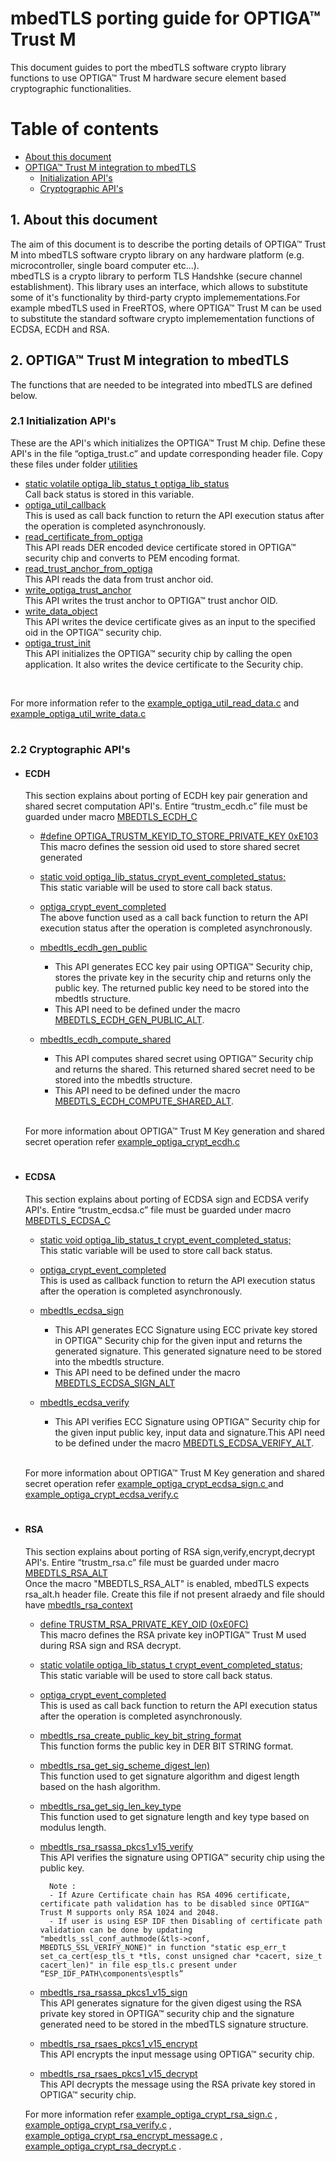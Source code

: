 
# mbedTLS porting guide for OPTIGA™ Trust M 
This document guides to port the mbedTLS software crypto library functions
to use OPTIGA™ Trust M hardware secure element based cryptographic functionalities.
 

# Table of contents
-  [About this document](#introduction) 
- [OPTIGA™ Trust M integration to mbedTLS](#Integration)<br>
    - [Initialization API's](#initialization)<br>
    - [Cryptographic API's](#Cryptofunctions)<br>
   
## 1. About this document <a name="introduction"></a>
The aim of this document is to describe the porting details of OPTIGA™ Trust M into mbedTLS software crypto library on any hardware platform (e.g. microcontroller,
single board computer etc...).<br>
mbedTLS is a crypto library to perform TLS Handshke (secure channel establishment). This library uses an interface, which allows to substitute some of it's functionality by third-party crypto implemementations.For example mbedTLS used in FreeRTOS, where OPTIGA™ Trust M can be used to substitute the standard software crypto implemementation functions of ECDSA, ECDH and RSA.

## 2. OPTIGA™ Trust M integration to mbedTLS<a name="Integration"></a>

The functions that are needed to be integrated into mbedTLS are defined below.<br>

### 2.1 Initialization API's <a name="initialization"></a>

These are the API's which initializes the OPTIGA™ Trust M chip. Define these API's in the file “optiga_trust.c” and update corresponding header file. Copy these files under folder [utilities](https://github.com/Infineon/optiga-trust-m/tree/d15dd7a0b4e23f2adac6cbd2cd0f924d0ab03197/examples/utilities)

- [static volatile optiga_lib_status_t optiga_lib_status](https://github.com/Infineon/optiga-trust-m/blob/677ca030d915962288c172bd287f8917518066f5/examples/utilities/optiga_trust.c/#L50)<br>Call back status is stored in this variable.
- [optiga_util_callback](https://github.com/Infineon/optiga-trust-m/blob/677ca030d915962288c172bd287f8917518066f5/examples/utilities/optiga_trust.c/#L51-L54)<br>
This is used as call back function to return the API execution status after the operation is completed
asynchronously.
- [read_certificate_from_optiga](https://github.com/Infineon/optiga-trust-m/blob/677ca030d915962288c172bd287f8917518066f5/examples/utilities/optiga_trust.c/#L65-L149)<br>
This API reads DER encoded device certificate stored in OPTIGA™ security chip and converts to PEM encoding
format.
- [read_trust_anchor_from_optiga](https://github.com/Infineon/optiga-trust-m/blob/677ca030d915962288c172bd287f8917518066f5/examples/utilities/optiga_trust.c/#L151-L237)<br>
This API reads the data from trust anchor oid.
- [write_optiga_trust_anchor](https://github.com/Infineon/optiga-trust-m/blob/677ca030d915962288c172bd287f8917518066f5/examples/utilities/optiga_trust.c/#L340-L557)<br>
This API writes the trust anchor to OPTIGA™ trust anchor OID.
- [write_data_object](https://github.com/Infineon/optiga-trust-m/blob/677ca030d915962288c172bd287f8917518066f5/examples/utilities/optiga_trust.c/#L239-L292)<br>
    This API writes the device certificate gives as an input to the specified oid in the OPTIGA™ security chip.
- [optiga_trust_init](https://github.com/Infineon/optiga-trust-m/blob/677ca030d915962288c172bd287f8917518066f5/examples/utilities/optiga_trust.c/#L586-L643)<br>
This API initializes the OPTIGA™ security chip by calling the open application. It also writes the device
certificate to the Security chip.
<br>

For more information refer to the [example_optiga_util_read_data.c](https://github.com/Infineon/optiga-trust-m/blob/ae80dfe4b1ac35b5932644e783ff9d226ae266d9/examples/optiga/example_optiga_util_read_data.c) and [example_optiga_util_write_data.c](https://github.com/Infineon/optiga-trust-m/blob/ae80dfe4b1ac35b5932644e783ff9d226ae266d9/examples/optiga/example_optiga_util_write_data.c)

#

### 2.2 Cryptographic API's <a name="Cryptofunctions"></a>


- #### ECDH
    This section explains about porting of ECDH key pair generation and shared secret computation API's.
    Entire “trustm_ecdh.c” file must be guarded under
    macro [MBEDTLS_ECDH_C](https://github.com/Infineon/optiga-trust-m/blob/d15dd7a0b4e23f2adac6cbd2cd0f924d0ab03197/examples/mbedtls_port/trustm_ecdh.c/#L29)<br>
  
    - [#define OPTIGA_TRUSTM_KEYID_TO_STORE_PRIVATE_KEY  0xE103](https://github.com/Infineon/optiga-trust-m/blob/d15dd7a0b4e23f2adac6cbd2cd0f924d0ab03197/examples/mbedtls_port/trustm_ecdh.c/#L42)
    <br>This macro defines the session oid used to store shared secret generated
    - [static void    optiga_lib_status_crypt_event_completed_status;](https://github.com/Infineon/optiga-trust-m/blob/d15dd7a0b4e23f2adac6cbd2cd0f924d0ab03197/examples/mbedtls_port/trustm_ecdh.c/#L47)<br>
        This static variable will be used to store call back status.
    - [optiga_crypt_event_completed](https://github.com/Infineon/optiga-trust-m/blob/d15dd7a0b4e23f2adac6cbd2cd0f924d0ab03197/examples/mbedtls_port/trustm_ecdh.c/#L50-L57) <br> 
        The above function used as a call back function to return the API execution status after the operation is completed
        asynchronously.  
    - [mbedtls_ecdh_gen_public](https://github.com/Infineon/optiga-trust-m/blob/d15dd7a0b4e23f2adac6cbd2cd0f924d0ab03197/examples/mbedtls_port/trustm_ecdh.c/#L63-L134)<br>  
        -  This API generates ECC key pair using OPTIGA™ Security chip, stores the private key in the security chip and returns only the public key. The returned public key need to be stored into the mbedtls
        structure.<br>
        - This API need to be defined under the macro [MBEDTLS_ECDH_GEN_PUBLIC_ALT](https://github.com/Infineon/optiga-trust-m/blob/d15dd7a0b4e23f2adac6cbd2cd0f924d0ab03197/examples/mbedtls_port/trustm_ecdh.c/#L59).
    
    - [mbedtls_ecdh_compute_shared](https://github.com/Infineon/optiga-trust-m/blob/d15dd7a0b4e23f2adac6cbd2cd0f924d0ab03197/examples/mbedtls_port/trustm_ecdh.c/#L141-L243)
    
        - This API computes shared secret using OPTIGA™ Security chip and returns the shared. This returned
        shared secret need to be stored into the mbedtls structure.
        - This API need to be defined under the
        macro [MBEDTLS_ECDH_COMPUTE_SHARED_ALT](https://github.com/Infineon/optiga-trust-m/blob/d15dd7a0b4e23f2adac6cbd2cd0f924d0ab03197/examples/mbedtls_port/trustm_ecdh.c/#L137).
     <br>

    For more information about OPTIGA™ Trust M Key generation and shared secret operation refer [example_optiga_crypt_ecdh.c](https://github.com/Infineon/optiga-trust-m/blob/d15dd7a0b4e23f2adac6cbd2cd0f924d0ab03197/examples/optiga/example_optiga_crypt_ecdh.c)


#
- #### ECDSA <br>
    This section explains about porting of ECDSA sign and ECDSA verify API's. Entire “trustm_ecdsa.c” file must be guarded under
    macro
    [MBEDTLS_ECDSA_C](https://github.com/Infineon/optiga-trust-m/blob/d15dd7a0b4e23f2adac6cbd2cd0f924d0ab03197/examples/mbedtls_port/trustm_ecdsa.c/#L29)<br>
    - [static void optiga_lib_status_t crypt_event_completed_status;](https://github.com/Infineon/optiga-trust-m/blob/d15dd7a0b4e23f2adac6cbd2cd0f924d0ab03197/examples/mbedtls_port/trustm_ecdsa.c/#L48)<br>
  This static variable will be used to store call back status.
    - [optiga_crypt_event_completed](https://github.com/Infineon/optiga-trust-m/blob/d15dd7a0b4e23f2adac6cbd2cd0f924d0ab03197/examples/mbedtls_port/trustm_ecdsa.c/#L51-L58)<br>  This is used as callback function to return the API execution status after the operation is completed
        asynchronously.
    - [mbedtls_ecdsa_sign](https://github.com/Infineon/optiga-trust-m/blob/d15dd7a0b4e23f2adac6cbd2cd0f924d0ab03197/examples/mbedtls_port/trustm_ecdsa.c/#L61-L151)<br>
        - This API generates ECC Signature using ECC private key stored in OPTIGA™ Security chip for the given input and returns the generated   signature. This generated signature need to be stored into the mbedtls structure.
        - This API need to be defined under the macro
    [MBEDTLS_ECDSA_SIGN_ALT](https://github.com/Infineon/optiga-trust-m/blob/ae80dfe4b1ac35b5932644e783ff9d226ae266d9/examples/mbedtls_port/trustm_ecdsa.c/#L60)
    - [mbedtls_ecdsa_verify](https://github.com/Infineon/optiga-trust-m/blob/d15dd7a0b4e23f2adac6cbd2cd0f924d0ab03197/examples/mbedtls_port/trustm_ecdsa.c/#L154-L289)<br>
    
        - This API verifies ECC Signature using OPTIGA™ Security chip for the given input public key, input data and signature.This API need to be defined under the macro [MBEDTLS_ECDSA_VERIFY_ALT](https://github.com/Infineon/optiga-trust-m/blob/d15dd7a0b4e23f2adac6cbd2cd0f924d0ab03197/examples/mbedtls_port/trustm_ecdsa.c/#L153).
        <br>

    For more information about OPTIGA™ Trust M Key generation and shared secret operation refer [example_optiga_crypt_ecdsa_sign.c ](hhttps://github.com/Infineon/optiga-trust-m/blob/d15dd7a0b4e23f2adac6cbd2cd0f924d0ab03197/examples/optiga/example_optiga_crypt_ecdsa_sign.c) and [example_optiga_crypt_ecdsa_verify.c ](https://github.com/Infineon/optiga-trust-m/blob/d15dd7a0b4e23f2adac6cbd2cd0f924d0ab03197/examples/optiga/example_optiga_crypt_ecdsa_verify.c)
         
#
- #### RSA <br>

    This section explains about porting of RSA sign,verify,encrypt,decrypt API's. Entire “trustm_rsa.c” file must be guarded under macro [MBEDTLS_RSA_ALT](https://github.com/Infineon/optiga-trust-m/blob/d15dd7a0b4e23f2adac6cbd2cd0f924d0ab03197/examples/mbedtls_port/trustm_rsa.c\#L32)<br>
    Once the macro "MBEDTLS_RSA_ALT" is enabled, mbedTLS expects rsa_alt.h header file. Create this file if not present alraedy and file should have [mbedtls_rsa_context](https://github.com/Infineon/optiga-trust-m/blob/fb662c7c208c4f3b321e604b04a55f7796beed13/examples/mbedtls_port/include/rsa_alt.h/#L59-L94)
    - [define TRUSTM_RSA_PRIVATE_KEY_OID (0xE0FC)](https://github.com/Infineon/optiga-trust-m/blob/d15dd7a0b4e23f2adac6cbd2cd0f924d0ab03197/examples/mbedtls_port/trustm_rsa.c/#L79)<br>
    This macro defines the RSA private key inOPTIGA™ Trust M used during RSA sign and RSA decrypt.
    - [static volatile optiga_lib_status_t crypt_event_completed_status;](https://github.com/Infineon/optiga-trust-m/blob/d15dd7a0b4e23f2adac6cbd2cd0f924d0ab03197/examples/mbedtls_port/trustm_rsa.c/#L98)<br>
    This static variable will be used to store call back status.
    - [optiga_crypt_event_completed](https://github.com/Infineon/optiga-trust-m/blob/d15dd7a0b4e23f2adac6cbd2cd0f924d0ab03197/examples/mbedtls_port/trustm_rsa.c/#L114-L121)<br>
    This is used as call back function to return the API execution status after the operation is completed
    asynchronously.
    - [mbedtls_rsa_create_public_key_bit_string_format](https://github.com/Infineon/optiga-trust-m/blob/d15dd7a0b4e23f2adac6cbd2cd0f924d0ab03197/examples/mbedtls_port/trustm_rsa.c/#L123-L186)<br>
    This function forms the public key in DER BIT STRING format.
    - [mbedtls_rsa_get_sig_scheme_digest_len)](https://github.com/Infineon/optiga-trust-m/blob/d15dd7a0b4e23f2adac6cbd2cd0f924d0ab03197/examples/mbedtls_port/trustm_rsa.c/#L188-L223)<br>
    This function used to get signature algorithm and digest length based on the hash algorithm.
    - [mbedtls_rsa_get_sig_len_key_type](https://github.com/Infineon/optiga-trust-m/blob/d15dd7a0b4e23f2adac6cbd2cd0f924d0ab03197/examples/mbedtls_port/trustm_rsa.c/#L225-L260)<br>
    This function used to get signature length and key type based on modulus length.
    - [mbedtls_rsa_rsassa_pkcs1_v15_verify](https://github.com/Infineon/optiga-trust-m/blob/d15dd7a0b4e23f2adac6cbd2cd0f924d0ab03197/examples/mbedtls_port/trustm_rsa.c/#L2246-L2380)<br>
    This API verifies the signature using OPTIGA™ security chip using the public key.
    
            Note :
            - If Azure Certificate chain has RSA 4096 certificate, certificate path validation has to be disabled since OPTIGA™ Trust M supports only RSA 1024 and 2048.
            - If user is using ESP IDF then Disabling of certificate path validation can be done by updating "mbedtls_ssl_conf_authmode(&tls->conf, MBEDTLS_SSL_VERIFY_NONE)" in function "static esp_err_t  set_ca_cert(esp_tls_t *tls, const unsigned char *cacert, size_t cacert_len)" in file esp_tls.c present under “ESP_IDF_PATH\components\esptls”
    
    - [mbedtls_rsa_rsassa_pkcs1_v15_sign](https://github.com/Infineon/optiga-trust-m/blob/d15dd7a0b4e23f2adac6cbd2cd0f924d0ab03197/examples/mbedtls_port/trustm_rsa.c/#L1908-L2016)<br>
    This API generates signature for the given digest using the RSA private key stored in OPTIGA™ security
    chip and the signature generated need to be stored in the mbedTLS signature structure.
    - [mbedtls_rsa_rsaes_pkcs1_v15_encrypt](https://github.com/Infineon/optiga-trust-m/blob/d15dd7a0b4e23f2adac6cbd2cd0f924d0ab03197/examples/mbedtls_port/trustm_rsa.c/#L1374-L1487)<br>
    This API encrypts the input message using OPTIGA™ security chip.
    - [mbedtls_rsa_rsaes_pkcs1_v15_decrypt](https://github.com/Infineon/optiga-trust-m/blob/d15dd7a0b4e23f2adac6cbd2cd0f924d0ab03197/examples/mbedtls_port/trustm_rsa.c/#L1674-L1733)<br>
    This API decrypts the message using the RSA private key stored in OPTIGA™ security chip.<br>

    For more information refer [example_optiga_crypt_rsa_sign.c](https://github.com/Infineon/optiga-trust-m/blob/ae80dfe4b1ac35b5932644e783ff9d226ae266d9/examples/optiga/example_optiga_crypt_rsa_sign.c) , [example_optiga_crypt_rsa_verify.c](https://github.com/Infineon/optiga-trust-m/blob/ae80dfe4b1ac35b5932644e783ff9d226ae266d9/examples/optiga/example_optiga_crypt_rsa_verify.c) , [example_optiga_crypt_rsa_encrypt_message.c](https://github.com/Infineon/optiga-trust-m/blob/347a240d1e186ae8f0b264da78c106d8d622aa13/examples/optiga/example_optiga_crypt_rsa_encrypt_message.c) , 
    [example_optiga_crypt_rsa_decrypt.c](https://github.com/Infineon/optiga-trust-m/blob/347a240d1e186ae8f0b264da78c106d8d622aa13/examples/optiga/example_optiga_crypt_rsa_decrypt.c) .
   
